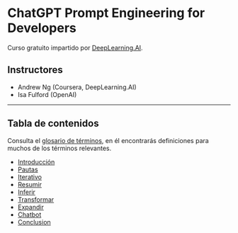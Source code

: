 # ChatGPT Prompt Engineering for Developers

Curso gratuito impartido por [DeepLearning.AI](https://learn.deeplearning.ai).

## Instructores

- Andrew Ng (Coursera, DeepLearning.AI)
- Isa Fulford (OpenAI)

---

## Tabla de contenidos

Consulta el [glosario de términos](../../glosario.md), en él encontrarás definiciones para muchos de los términos relevantes.

- [Introducción](01-introduccion.md)
- [Pautas](02-pautas.md)
- [Iterativo](03-iterativo.md)
- [Resumir](04-resumir.md)
- [Inferir](05-inferir.md)
- [Transformar](06-transformar.md)
- [Expandir](07-expandir.md)
- [Chatbot](08-chatbot.md)
- [Conclusion](09-conclusion.md)
